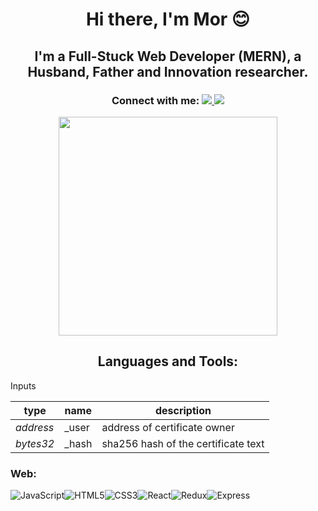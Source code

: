 <h1 align='center'> Hi there, I'm Mor 😊</h1>
<h2 align='center'> I'm a Full-Stuck Web Developer (MERN), a Husband, Father and Innovation researcher.</h2>
<h3 align='center'>Connect with me:  <a align='center' href="https://www.linkedin.com/in/mormben/">
    <img src="https://img.shields.io/badge/linkedin-%230077B5.svg?&style=for-the-badge&logo=linkedin&logoColor=white" />
    </a> <a align='center' href="https://www.facebook.com/mor.m.ben">
    <img src="https://img.shields.io/badge/Facebook-1877F2?style=for-the-badge&logo=facebook&logoColor=white" />
    </a></h3>
<p align='center'>
  <a href="#"><img src="https://github-readme-stats.vercel.app/api?username=morMBen&show_icons=true&count_private=true&theme=dark" width="350"></a>
</p>
<h2 align='center'> Languages and Tools: 
</h2>
Inputs

| type|name |description |
|----|---|---|
| *address* | _user | address of certificate owner |
| *bytes32* | _hash | sha256 hash of the certificate text |
<h3>Web:</h3><img  alt="JavaScript"  src="https://img.shields.io/badge/JavaScript-F7DF1E?style=for-the-badge&logo=javascript&logoColor=black" /><img  alt="HTML5"  src="https://img.shields.io/badge/HTML5-E34F26?style=for-the-badge&logo=html5&logoColor=white" /><img  alt="CSS3"  src="https://img.shields.io/badge/CSS3-1572B6?style=for-the-badge&logo=css3&logoColor=white" /><img  alt="React"  src="https://img.shields.io/badge/React-20232A?style=for-the-badge&logo=react&logoColor=61DAFB" /><img  alt="Redux"  src="https://img.shields.io/badge/Redux-593D88?style=for-the-badge&logo=redux&logoColor=white" /><img  alt="Express"  src="https://img.shields.io/badge/Express.js-000000?style=for-the-badge&logo=express&logoColor=white" />
<!-- <table>
    <thead>
      <tr>
        <th>words</th>
        <th>transform to</th>
        <th>keepUpperCase is false</th>
        <th>keepUpperCase is true</th>
      </tr>
    </thead>
    <tbody>
        <tr>
            <td>"XML HTTP request"</td>
            <td>pascalCase</td>
            <td><code>XmlHttpRequest</code></td>
            <td><code>XMLHTTPRequest</code></td>
        </tr>
        <tr>
            <td>"new customer ID"</td>
            <td>camelCase</td>
            <td><code>newCustomerId</code></td>
            <td><code>newCustomerID</code></td>
        </tr>
    </tbody>
  </table> -->

